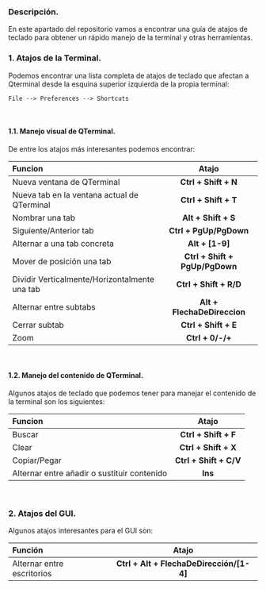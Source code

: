 ### Descripción.

En este apartado del repositorio vamos a encontrar una guía de atajos de teclado para obtener un rápido manejo de la terminal y otras herramientas.

### 1. Atajos de la Terminal.

Podemos encontrar una lista completa de atajos de teclado que afectan a Qterminal desde la esquina superior izquierda de la propia terminal:

```
File --> Preferences --> Shortcuts
```
<br>

#### 1.1. Manejo visual de QTerminal.

De entre los atajos más interesantes podemos encontrar:

|Funcion|Atajo|
|:------|:---------:|
|Nueva ventana de QTerminal|**Ctrl + Shift + N**|
|Nueva tab en la ventana actual de QTerminal|**Ctrl + Shift + T**|
|Nombrar una tab|**Alt + Shift + S**|
|Siguiente/Anterior tab|**Ctrl + PgUp/PgDown**|
|Alternar a una tab concreta|**Alt + [1-9]**|
|Mover de posición una tab|**Ctrl + Shift + PgUp/PgDown**|
|Dividir Verticalmente/Horizontalmente una tab|**Ctrl + Shift + R/D**|
|Alternar entre subtabs|**Alt + FlechaDeDireccion**|
|Cerrar subtab|**Ctrl + Shift + E**|
|Zoom|**Ctrl + 0/-/+**|

<br>

#### 1.2. Manejo del contenido de QTerminal.

Algunos atajos de teclado que podemos tener para manejar el contenido de la terminal son los siguientes:

|Funcion|Atajo|
|:------|:---------:|
|Buscar|**Ctrl + Shift + F**|
|Clear|**Ctrl + Shift + X**|
|Copiar/Pegar|**Ctrl + Shift + C/V**|
|Alternar entre añadir o sustituir contenido|**Ins**|
<br>

### 2. Atajos del GUI.

Algunos atajos interesantes para el GUI son:

|Función|Atajo|
|:--|:--:|
|Alternar entre escritorios|**Ctrl + Alt + FlechaDeDirección/[1-4]**|

